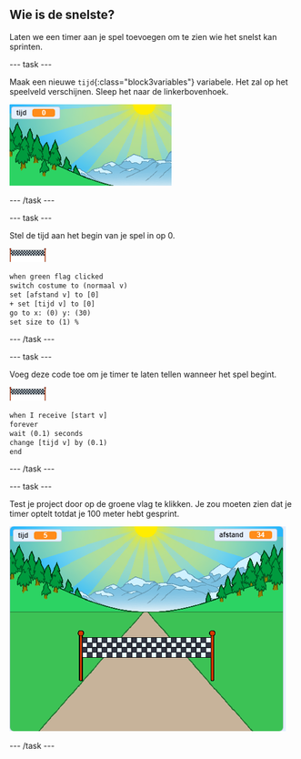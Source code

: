 ## Wie is de snelste?

Laten we een timer aan je spel toevoegen om te zien wie het snelst kan sprinten.

--- task ---

Maak een nieuwe `tijd`{:class="block3variables"} variabele. Het zal op het speelveld verschijnen. Sleep het naar de linkerbovenhoek.

![tijd variabele in het midden van het speelveld](images/sprint-timer-create.png)

--- /task ---

--- task ---

Stel de tijd aan het begin van je spel in op 0.

![eindstreep sprite](images/finish-line-sprite.png)

```blocks3
when green flag clicked
switch costume to (normaal v)
set [afstand v] to [0]
+ set [tijd v] to [0]
go to x: (0) y: (30)
set size to (1) %
```

--- /task ---

--- task ---

Voeg deze code toe om je timer te laten tellen wanneer het spel begint.

![eindstreep sprite](images/finish-line-sprite.png)

```blocks3
when I receive [start v]
forever
wait (0.1) seconds
change [tijd v] by (0.1)
end
```

--- /task ---

--- task ---

Test je project door op de groene vlag te klikken. Je zou moeten zien dat je timer optelt totdat je 100 meter hebt gesprint.

![tijd en afstand variabelen op het speelveld](images/sprint-timer-test.png)

--- /task ---

